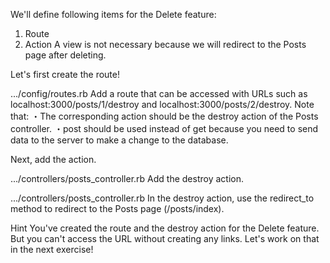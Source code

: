 We'll define following items for the Delete feature:
1. Route
2. Action
A view is not necessary because we will redirect to the Posts page after deleting.
 
Let's first create the route!
  
.../config/routes.rb
Add a route that can be accessed with URLs such as localhost:3000/posts/1/destroy and localhost:3000/posts/2/destroy.
Note that: 
・The corresponding action should be the destroy action of the Posts controller.
・post should be used instead of get because you need to send data to the server to make a change to the database.


Next, add the action.
  
.../controllers/posts_controller.rb
Add the destroy action.


.../controllers/posts_controller.rb
In the destroy action, use the redirect_to method to redirect to the Posts page (/posts/index).


Hint
You've created the route and the destroy action for the Delete feature. But you can't access the URL without creating any links. Let's work on that in the next exercise!
